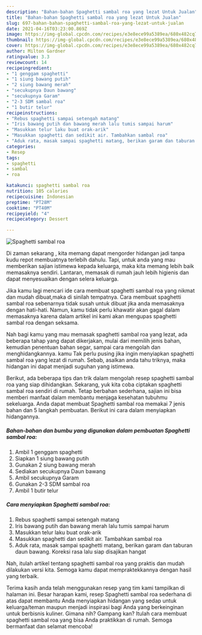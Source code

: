 ```yaml
---
description: "Bahan-bahan Spaghetti sambal roa yang lezat Untuk Jualan"
title: "Bahan-bahan Spaghetti sambal roa yang lezat Untuk Jualan"
slug: 697-bahan-bahan-spaghetti-sambal-roa-yang-lezat-untuk-jualan
date: 2021-04-16T03:23:00.869Z
image: https://img-global.cpcdn.com/recipes/e3e8ece99a5389ea/680x482cq70/spaghetti-sambal-roa-foto-resep-utama.jpg
thumbnail: https://img-global.cpcdn.com/recipes/e3e8ece99a5389ea/680x482cq70/spaghetti-sambal-roa-foto-resep-utama.jpg
cover: https://img-global.cpcdn.com/recipes/e3e8ece99a5389ea/680x482cq70/spaghetti-sambal-roa-foto-resep-utama.jpg
author: Milton Gardner
ratingvalue: 3.3
reviewcount: 14
recipeingredient:
- "1 genggam spaghetti"
- "1 siung bawang putih"
- "2 siung bawang merah"
- "secukupnya Daun bawang"
- "secukupnya Garam"
- "2-3 SDM sambal roa"
- "1 butir telur"
recipeinstructions:
- "Rebus spaghetti sampai setengah matang"
- "Iris bawang putih dan bawang merah lalu tumis sampai harum"
- "Masukkan telur laku buat orak-arik"
- "Masukkan spaghetti dan sedikit air. Tambahkan sambal roa"
- "Aduk rata, masak sampai spaghetti matang, berikan garam dan taburan daun bawang. Koreksi rasa lalu siap disajikan hangat"
categories:
- Resep
tags:
- spaghetti
- sambal
- roa

katakunci: spaghetti sambal roa 
nutrition: 105 calories
recipecuisine: Indonesian
preptime: "PT28M"
cooktime: "PT40M"
recipeyield: "4"
recipecategory: Dessert

---
```



![Spaghetti sambal roa](https://img-global.cpcdn.com/recipes/e3e8ece99a5389ea/680x482cq70/spaghetti-sambal-roa-foto-resep-utama.jpg)

Di zaman  sekarang , kita memang dapat mengorder hidangan jadi tanpa kudu repot membuatnya terlebih dahulu. Tapi, untuk anda yang mau memberikan sajian istimewa kepada keluarga, maka kita memang lebih baik memasaknya sendiri. Lantaran, memasak di rumah jauh lebih higienis dan dapat menyesuaikan dengan selera keluarga.

Jika kamu lagi mencari ide cara membuat spaghetti sambal roa yang nikmat dan mudah dibuat,maka di sinilah tempatnya. Cara membuat spaghetti sambal roa  sebenarnya tidak susah untuk dibuat jika anda memasaknya dengan hati-hati. Namun, kamu tidak perlu khawatir akan gagal dalam memasaknya 
karena dalam artikel ini kami akan mengupas spaghetti sambal roa dengan seksama.  



Nah bagi kamu yang mau memasak spaghetti sambal roa yang lezat, ada beberapa tahap yang dapat dikerjakan, mulai dari memilih jenis bahan, kemudian penentuan bahan segar, sampai cara mengolah dan menghidangkannya. kamu Tak perlu pusing jika ingin menyiapkan spaghetti sambal roa yang lezat di rumah. Sebab, asalkan anda  tahu triknya, maka hidangan ini dapat menjadi suguhan yang istimewa.

Berikut, ada beberapa tips dan trik dalam mengolah resep spaghetti sambal roa yang siap dihidangkan. Sekarang, yuk kita coba ciptakan spaghetti sambal roa sendiri di rumah. Tetap berbahan sederhana, sajian ini bisa memberi manfaat dalam membantu menjaga kesehatan tubuhmu sekeluarga. Anda dapat membuat Spaghetti sambal roa memakai 7 jenis bahan dan 5 langkah pembuatan. Berikut ini cara dalam menyiapkan hidangannya.

<!--inarticleads1-->

##### Bahan-bahan dan bumbu yang digunakan dalam pembuatan Spaghetti sambal roa:

1. Ambil 1 genggam spaghetti
1. Siapkan 1 siung bawang putih
1. Gunakan 2 siung bawang merah
1. Sediakan secukupnya Daun bawang
1. Ambil secukupnya Garam
1. Gunakan 2-3 SDM sambal roa
1. Ambil 1 butir telur




<!--inarticleads2-->

##### Cara menyiapkan Spaghetti sambal roa:

1. Rebus spaghetti sampai setengah matang
1. Iris bawang putih dan bawang merah lalu tumis sampai harum
1. Masukkan telur laku buat orak-arik
1. Masukkan spaghetti dan sedikit air. Tambahkan sambal roa
1. Aduk rata, masak sampai spaghetti matang, berikan garam dan taburan daun bawang. Koreksi rasa lalu siap disajikan hangat




Nah, itulah artikel tentang  spaghetti sambal roa  yang praktis dan mudah dilakukan versi kita. Semoga kamu dapat mempraktekkannya dengan hasil yang terbaik. 

Terima kasih anda telah menggunakan resep yang tim kami tampilkan di halaman ini. Besar harapan kami, resep  Spaghetti sambal roa sederhana di atas dapat membantu Anda menyiapkan hidangan yang sedap untuk keluarga/teman maupun menjadi inspirasi bagi Anda yang berkeinginan untuk berbisnis kuliner. Gimana nih? Gampang kan? Itulah cara membuat spaghetti sambal roa yang bisa Anda praktikkan di rumah. Semoga bermanfaat dan selamat mencoba!

